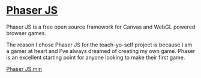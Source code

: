 # [Phaser JS](http://phaser.io/)

Phaser JS is a free open source framework for Canvas and WebGL powered browser games.

The reason I chose Phaser JS for the teach-yo-self project is because I am a gamer at heart and I've always dreamed of creating my own game. Phaser is an excellent starting point for anyone looking to make their first game.

[Phaser JS.min](https://github.com/photonstorm/phaser-ce/releases/download/v2.7.10/phaser.min.js)
